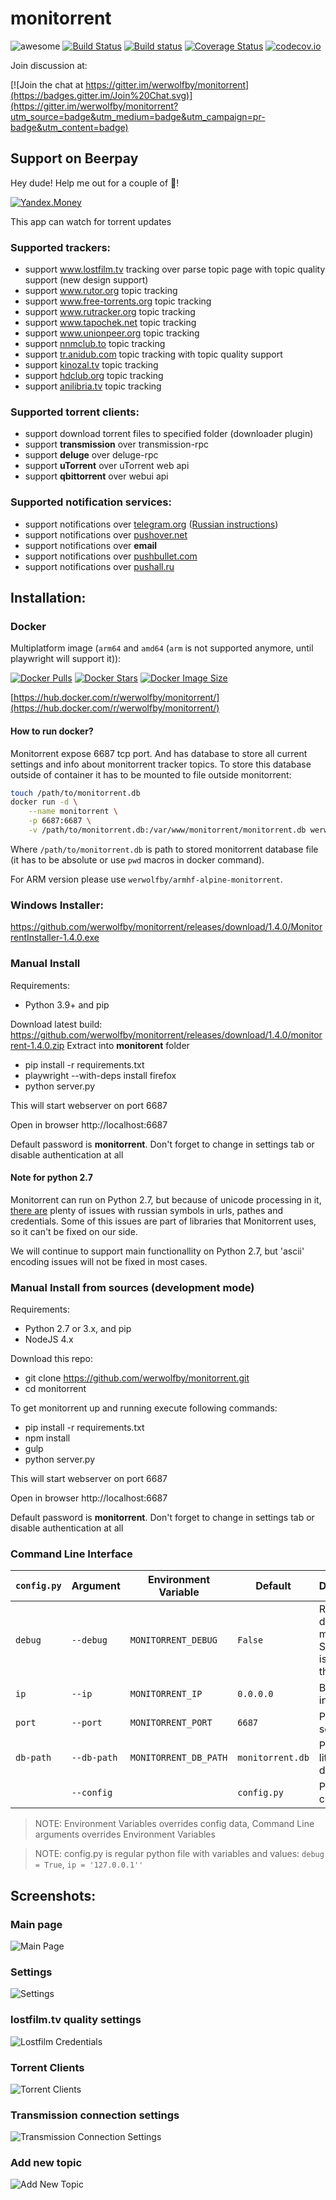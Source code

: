 # monitorrent

![awesome](https://img.shields.io/badge/Awesome-Yes-brightgreen.svg)
[![Build Status](https://travis-ci.org/werwolfby/monitorrent.svg?branch=develop)](https://travis-ci.org/werwolfby/monitorrent)
[![Build status](https://ci.appveyor.com/api/projects/status/emt2y0jcya73lxj3?svg=true)](https://ci.appveyor.com/project/werwolfby/monitorrent)
[![Coverage Status](https://coveralls.io/repos/werwolfby/monitorrent/badge.svg?branch=develop&service=github)](https://coveralls.io/github/werwolfby/monitorrent?branch=develop)
[![codecov.io](https://codecov.io/github/werwolfby/monitorrent/coverage.svg?branch=develop)](https://codecov.io/github/werwolfby/monitorrent?branch=develop)

Join discussion at:

[![Join the chat at https://gitter.im/werwolfby/monitorrent](https://badges.gitter.im/Join%20Chat.svg)](https://gitter.im/werwolfby/monitorrent?utm_source=badge&utm_medium=badge&utm_campaign=pr-badge&utm_content=badge)

## Support on Beerpay
Hey dude! Help me out for a couple of :beers:!

[![Yandex.Money](https://img.shields.io/badge/-%D0%BF%D0%BE%D0%B4%D0%B4%D0%B5%D1%80%D0%B6%D0%B0%D1%82%D1%8C-dfb317.svg?style=flat&colorA=ffffff&logo=data%3Aimage%2Fpng%3Bbase64%2CiVBORw0KGgoAAAANSUhEUgAAAA4AAAAOCAMAAAAolt3jAAAAnFBMVEUAAAD%2F%2FwD%2FzAD%2FvyD%2FzBr%2FyBL%2FxRf2wRL6wxb6wxT7xhXuuRHmtAvvvBD7xRPuuw%2FvvBD6xRX7xhT6xRT5xBT3wRL6xRT6xRT5wxP6xRT5xRP6xRRgTAl7YQukgQ6phQ7XqwXYqwbYrAbZrAbgsgniswrltQrotwzrug7sug7tuw%2FuvA%2FvvQ%2F2whL2wxL4wxP4xBP5xBP5xRP6xRQWtWWMAAAAHHRSTlMAAQUICg4WHS8zSElcb3eKlJWyytTd7e7v%2BPv8BVgXXQAAAGNJREFUeAFdx1USwyAYBkDqpe4uRIj7d%2F%2B75R%2BGDCT7tkybHJllcX5aW91gOtq9YTo7AabjC%2BX3eW3WfErdgnz%2FjQjBqQcog9a95r7d2BNO1LWQrkxKqO6RBlkFojq%2FPu7akrWLthGpa2oo%2BAAAAABJRU5ErkJggg%3D%3D)](https://money.yandex.ru/to/410012638435097)

This app can watch for torrent updates

### Supported trackers:
- support www.lostfilm.tv tracking over parse topic page with topic quality support (new design support)
- support www.rutor.org topic tracking
- support www.free-torrents.org topic tracking
- support www.rutracker.org topic tracking
- support www.tapochek.net topic tracking
- support www.unionpeer.org topic tracking
- support [nnmclub.to](http://nnmclub.to) topic tracking
- support [tr.anidub.com](http://tr.anidub.com) topic tracking with topic quality support
- support [kinozal.tv](http://kinozal.tv) topic tracking
- support [hdclub.org](http://hdclub.org) topic tracking
- support [anilibria.tv](https://www.anilibria.tv) topic tracking

### Supported torrent clients:
- support download torrent files to specified folder (downloader plugin)
- support **transmission** over transmission-rpc
- support **deluge** over deluge-rpc
- support **uTorrent** over uTorrent web api
- support **qbittorrent** over webui api

### Supported notification services:
- support notifications over [telegram.org](https://telegram.org/) ([Russian instructions](https://github.com/werwolfby/monitorrent/wiki/FAQ))
- support notifications over [pushover.net](https://pushover.net)
- support notifications over **email**
- support notifications over [pushbullet.com](https://www.pushbullet.com)
- support notifications over [pushall.ru](https://pushall.ru)

## Installation:

### Docker

Multiplatform image (`arm64` and `amd64` (`arm` is not supported anymore, until playwright will support it)):

[![Docker Pulls](https://badgen.net/docker/pulls/werwolfby/monitorrent?icon=docker&label=pulls)](https://hub.docker.com/r/werwolfby/monitorrent/)
[![Docker Stars](https://badgen.net/docker/stars/werwolfby/monitorrent?icon=docker&label=stars)](https://hub.docker.com/r/werwolfby/monitorrent/)
[![Docker Image Size](https://badgen.net/docker/size/werwolfby/monitorrent?icon=docker&label=image%20size)](https://hub.docker.com/r/werwolfby/monitorrent/)

[https://hub.docker.com/r/werwolfby/monitorrent/](https://hub.docker.com/r/werwolfby/monitorrent/)

#### How to run docker?

Monitorrent expose 6687 tcp port. And has database to store all current settings and info about monitorrent tracker topics.
To store this database outside of container it has to be mounted to file outside monitorrent:

```bash
touch /path/to/monitorrent.db
docker run -d \
    --name monitorrent \
    -p 6687:6687 \
    -v /path/to/monitorrent.db:/var/www/monitorrent/monitorrent.db werwolfby/alpine-monitorrent
```

Where `/path/to/monitorrent.db` is path to stored monitorrent database file (it has to be absolute or use `pwd` macros in docker command).

For ARM version please use `werwolfby/armhf-alpine-monitorrent`.

### Windows Installer:
https://github.com/werwolfby/monitorrent/releases/download/1.4.0/MonitorrentInstaller-1.4.0.exe

### Manual Install

Requirements:
  - Python 3.9+ and pip

Download latest build: https://github.com/werwolfby/monitorrent/releases/download/1.4.0/monitorrent-1.4.0.zip
Extract into **monitorent** folder
 * pip install -r requirements.txt
 * playwright --with-deps install firefox
 * python server.py

This will start webserver on port 6687

Open in browser 
http://localhost:6687

Default password is **monitorrent**. Don't forget to change in settings tab or disable authentication at all

#### Note for python 2.7

Monitorrent can run on Python 2.7, but because of unicode processing in it, [there are](https://github.com/werwolfby/monitorrent/issues?utf8=%E2%9C%93&q=is%3Aissue%20label%3A%22python%202%22%20label%3A%22wontfix%22%20) plenty of issues with russian symbols in urls, pathes and credentials. Some of this issues are part of libraries that Monitorrent uses, so it can't be fixed on our side.

We will continue to support main functionallity on Python 2.7, but 'ascii' encoding issues will not be fixed in most cases.

### Manual Install from sources (development mode)

Requirements:
 - Python 2.7 or 3.x, and pip
 - NodeJS 4.x

Download this repo:
 * git clone https://github.com/werwolfby/monitorrent.git
 * cd monitorrent

To get monitorrent up and running execute following commands:

 * pip install -r requirements.txt
 * npm install
 * gulp
 * python server.py

This will start webserver on port 6687

Open in browser 
http://localhost:6687

Default password is **monitorrent**. Don't forget to change in settings tab or disable authentication at all

### Command Line Interface

|`config.py` |Argument    |Environment Variable    |Default            |Description                                     |
|------------|------------|------------------------|-------------------|------------------------------------------------|
|`debug`     |`--debug`   |`MONITORRENT_DEBUG`     |`False`            |Run in debug mode. Secret key is always the same|
|`ip`        |`--ip`      |`MONITORRENT_IP`        |`0.0.0.0`          |Bind interface                                  |
|`port`      |`--port`    |`MONITORRENT_PORT`      |`6687`             |Port for server                                 |
|`db-path`   |`--db-path` |`MONITORRENT_DB_PATH`   |`monitorrent.db`   |Path to SQL lite database                       |
|            |`--config`  |                        |`config.py`        |Path to config file                             |

> NOTE: Environment Variables overrides config data, Command Line arguments overrides Environment Variables

> NOTE: config.py is regular python file with variables and values:
> `debug = True`, `ip = '127.0.0.1''`

## Screenshots:

### Main page
![Main Page](https://cloud.githubusercontent.com/assets/705754/16707713/059fad8a-45e1-11e6-926f-acd3cc42a613.png)

### Settings
![Settings](https://cloud.githubusercontent.com/assets/705754/16707717/200ba9b2-45e1-11e6-91a5-17392ee3d81a.png)

### lostfilm.tv quality settings
![Lostfilm Credentials](https://cloud.githubusercontent.com/assets/705754/16707721/4d03df34-45e1-11e6-8e54-8df4b24236e6.png)

### Torrent Clients
![Torrent Clients](https://cloud.githubusercontent.com/assets/705754/16707722/65da3d1e-45e1-11e6-849a-bf513ed22da1.png)

### Transmission connection settings
![Transmission Connection Settings](https://cloud.githubusercontent.com/assets/705754/16707729/978939c8-45e1-11e6-98b2-3608784e627b.png)

### Add new topic
![Add New Topic](https://cloud.githubusercontent.com/assets/705754/16707732/a4e0a868-45e1-11e6-99ed-5178a4d3e52a.png)
